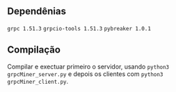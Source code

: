 ## Dependênias

`grpc 1.51.3`
`grpcio-tools 1.51.3`
`pybreaker 1.0.1`


## Compilação

Compilar e exectuar primeiro o servidor, usando `python3 grpcMiner_server.py` e depois os clientes com `python3 grpcMiner_client.py`.
